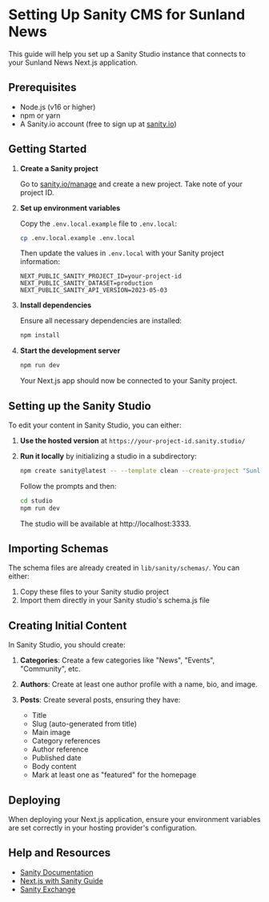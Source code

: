 # Setting Up Sanity CMS for Sunland News

This guide will help you set up a Sanity Studio instance that connects to your Sunland News Next.js application.

## Prerequisites

- Node.js (v16 or higher)
- npm or yarn
- A Sanity.io account (free to sign up at [sanity.io](https://www.sanity.io/))

## Getting Started

1. **Create a Sanity project**

   Go to [sanity.io/manage](https://www.sanity.io/manage) and create a new project. Take note of your project ID.

2. **Set up environment variables**

   Copy the `.env.local.example` file to `.env.local`:

   ```bash
   cp .env.local.example .env.local
   ```

   Then update the values in `.env.local` with your Sanity project information:

   ```
   NEXT_PUBLIC_SANITY_PROJECT_ID=your-project-id
   NEXT_PUBLIC_SANITY_DATASET=production
   NEXT_PUBLIC_SANITY_API_VERSION=2023-05-03
   ```

3. **Install dependencies**

   Ensure all necessary dependencies are installed:

   ```bash
   npm install
   ```

4. **Start the development server**

   ```bash
   npm run dev
   ```

   Your Next.js app should now be connected to your Sanity project.

## Setting up the Sanity Studio

To edit your content in Sanity Studio, you can either:

1. **Use the hosted version** at `https://your-project-id.sanity.studio/`

2. **Run it locally** by initializing a studio in a subdirectory:

   ```bash
   npm create sanity@latest -- --template clean --create-project "Sunland News" --dataset production
   ```

   Follow the prompts and then:

   ```bash
   cd studio
   npm run dev
   ```

   The studio will be available at http://localhost:3333.

## Importing Schemas

The schema files are already created in `lib/sanity/schemas/`. You can either:

1. Copy these files to your Sanity studio project
2. Import them directly in your Sanity studio's schema.js file

## Creating Initial Content

In Sanity Studio, you should create:

1. **Categories**: Create a few categories like "News", "Events", "Community", etc.

2. **Authors**: Create at least one author profile with a name, bio, and image.

3. **Posts**: Create several posts, ensuring they have:
   - Title
   - Slug (auto-generated from title)
   - Main image
   - Category references
   - Author reference
   - Published date
   - Body content
   - Mark at least one as "featured" for the homepage

## Deploying

When deploying your Next.js application, ensure your environment variables are set correctly in your hosting provider's configuration.

## Help and Resources

- [Sanity Documentation](https://www.sanity.io/docs)
- [Next.js with Sanity Guide](https://www.sanity.io/guides/build-your-first-blog-using-next-js)
- [Sanity Exchange](https://www.sanity.io/exchange) 